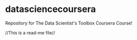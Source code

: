# datasciencecoursera
Repository for The Data Scientist's Toolbox Coursera Course!

//This is a read-me file//
